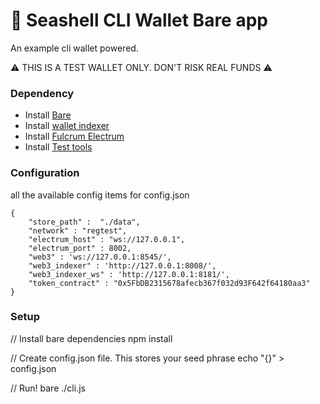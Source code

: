 # 🐚  Seashell CLI Wallet Bare app

An example cli wallet powered.


⚠️ THIS IS A TEST WALLET ONLY. DON'T RISK REAL FUNDS ⚠️


### Dependency

- Install [Bare](https://github.com/holepunchto/bare)
- Install [wallet indexer](https://github.com/tetherto/lib-wallet-indexer)
- Install [Fulcrum Electrum](https://github.com/cculianu/Fulcrum)
- Install [Test tools](https://github.com/tetherto/wallet-lib-test-tools)


### Configuration
all the available config items for config.json
```
{
    "store_path" :  "./data",
    "network" : "regtest",
    "electrum_host" : "ws://127.0.0.1",
    "electrum_port" : 8002,
    "web3" : 'ws://127.0.0.1:8545/',
    "web3_indexer" : 'http://127.0.0.1:8008/',
    "web3_indexer_ws" : 'http://127.0.0.1:8181/',
    "token_contract" : "0x5FbDB2315678afecb367f032d93F642f64180aa3"
}

```

### Setup
// Install bare dependencies
npm install

// Create config.json file. This stores your seed phrase
echo "{}" > config.json

// Run!
bare ./cli.js
```
